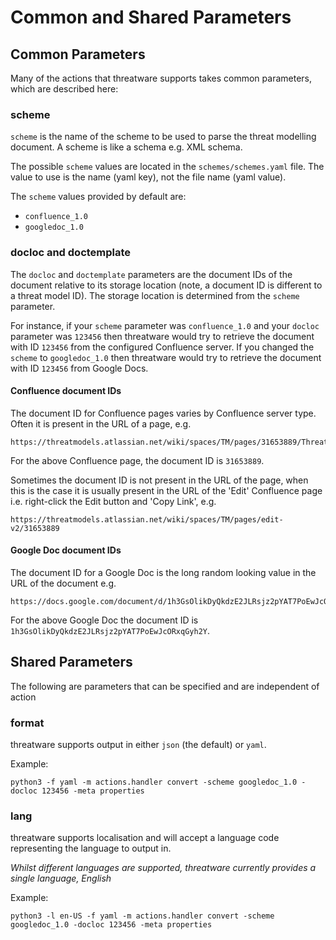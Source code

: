 # Common and Shared Parameters

## Common Parameters

Many of the actions that threatware supports takes common parameters, which are described here:

### scheme

`scheme` is the name of the scheme to be used to parse the threat modelling document.  A scheme is like a schema e.g. XML schema.

The possible `scheme` values are located in the `schemes/schemes.yaml` file.  The value to use is the name (yaml key), not the file name (yaml value).

The `scheme` values provided by default are:

- `confluence_1.0`
- `googledoc_1.0`

### docloc and doctemplate

The `docloc` and `doctemplate` parameters are the document IDs of the document relative to its storage location (note, a document ID is different to a threat model ID).  The storage location is determined from the `scheme` parameter.

For instance, if your `scheme` parameter was `confluence_1.0` and your `docloc` parameter was `123456` then threatware would try to retrieve the document with ID `123456` from the configured Confluence server.  If you changed the `scheme` to `googledoc_1.0` then threatware would try to retrieve the document with ID `123456` from Google Docs.

#### Confluence document IDs

The document ID for Confluence pages varies by Confluence server type.  Often it is present in the URL of a page, e.g.

    https://threatmodels.atlassian.net/wiki/spaces/TM/pages/31653889/Threat+Model+1

For the above Confluence page, the document ID is `31653889`.

Sometimes the document ID is not present in the URL of the page, when this is the case it is usually present in the URL of the 'Edit' Confluence page i.e. right-click the Edit button and 'Copy Link', e.g.

    https://threatmodels.atlassian.net/wiki/spaces/TM/pages/edit-v2/31653889

#### Google Doc document IDs

The document ID for a Google Doc is the long random looking value in the URL of the document e.g.

    https://docs.google.com/document/d/1h3GsOlikDyQkdzE2JLRsjz2pYAT7PoEwJcORxqGyh2Y/edit?

For the above Google Doc the document ID is `1h3GsOlikDyQkdzE2JLRsjz2pYAT7PoEwJcORxqGyh2Y`.

## Shared Parameters

The following are parameters that can be specified and are independent of action

### format

threatware supports output in either `json` (the default) or `yaml`.

Example:

    python3 -f yaml -m actions.handler convert -scheme googledoc_1.0 -docloc 123456 -meta properties

### lang

threatware supports localisation and will accept a language code representing the language to output in.

*Whilst different languages are supported, threatware currently provides a single language, English*

Example:

    python3 -l en-US -f yaml -m actions.handler convert -scheme googledoc_1.0 -docloc 123456 -meta properties